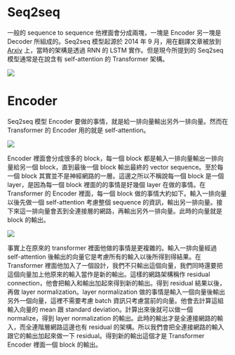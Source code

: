 # Seq2seq
一般的 sequence to sequence 他裡面會分成兩塊，一塊是 Encoder 另一塊是 Decoder 所組成的。Seq2seq 模型起源於 2014 年 9 月，用在翻譯文章被放到 [Arxiv](https://arxiv.org/abs/1409.3215) 上，當時的架構是透過 RNN 的 LSTM 實作。但是現今所提到的 Seq2seq 模型通常是在說含有 self-attention 的 Transformer 架構。

![](https://i.imgur.com/1haQ3V0.png)

# Encoder
Seq2seq 模型 Encoder 要做的事情，就是給一排向量輸出另外一排向量。然而在 Transformer 的 Encoder 用的就是 self-attention。

![](https://i.imgur.com/5B8pf7h.png)

Encoder 裡面會分成很多的 block，每一個 block 都是輸入一排向量輸出一排向量給另一個 block，直到最後一個 block 輸出最終的 vector sequence。至於每一個 block 其實並不是神經網路的一層。這邊之所以不稱說每一個 block 是一個 layer，是因為每一個 block 裡面的的事情是好幾個 layer 在做的事情。在 Transformer 的 Encoder 裡面，每一個 block 做的事情大約如下。輸入一排向量以後先做一個 self-attention 考慮整個 sequence 的資訊，輸出另一排向量。接下來這一排向量會丟到全連接層的網路，再輸出另外一排向量。此時的向量就是 block 的輸出。

![](https://i.imgur.com/xlZJYjf.png)

事實上在原來的 transformer 裡面他做的事情是更複雜的。輸入一排向量經過 self-attention 後輸出的向量它是考慮所有的輸入以後所得到得結果。在 Transformer 裡面他加入了一個設計，我們不只輸出這個向量，我們同時還要把這個向量加上他原來的輸入當作是新的輸出。這樣的網路架構稱作 residual connection，他會把輸入和輸出加起來得到新的輸出。得到 residual 結果以後，再做 layer normalization。layer normalization 做的事情是輸入一個向量後輸出另外一個向量，這裡不需要考慮 batch 資訊只考慮當前的向量。他會去計算這組輸入向量的 mean 跟 standard deviation。計算出來後就可以做一個 normalize，得到 layer normalization 的輸出。此時的輸出才是全連接網路的輸入，而全連階層網路這邊也有 residual 的架構。所以我們會把全連接網路的輸入跟它的輸出加起來做一下 residual。得到新的輸出這個才是 Transformer Encoder 裡面一個 block 的輸出。

